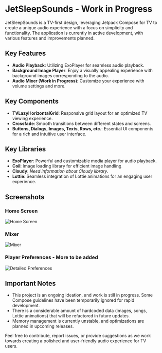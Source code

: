 # JetSleepSounds - Work in Progress

JetSleepSounds is a TV-first design, leveraging Jetpack Compose for TV to create a unique audio experience with a focus on simplicity and functionality. The application is currently in active development, with various features and improvements planned.

## Key Features 
- **Audio Playback**: Utilizing ExoPlayer for seamless audio playback.
- **Background Image Player**: Enjoy a visually appealing experience with background images corresponding to the audio.
- **Audio Mixer (Work in Progress)**: Customize your experience with volume settings and more.

## Key Components 
- **TVLazyHorizontalGrid**: Responsive grid layout for an optimized TV viewing experience.
- **Crossfade**: Smooth transitions between different states and screens.
- **Buttons, Dialogs, Images, Texts, Rows, etc.**: Essential UI components for a rich and intuitive user interface.

## Key Libraries
- **ExoPlayer**: Powerful and customizable media player for audio playback.
- **Coil**: Image loading library for efficient image handling.
- **Cloudy**: *Need information about Cloudy library*.
- **Lottie**: Seamless integration of Lottie animations for an engaging user experience.

## Screenshots

### Home Screen 
![Home Screen](https://github.com/UmairKhalid786/JetSleepSounds/assets/21205138/e94a96fe-645e-49e0-95b8-3f716f634944)

### Mixer
![Mixer](https://github.com/UmairKhalid786/JetSleepSounds/assets/21205138/bf0e753e-0c61-43b2-8a39-74f2621f304c)

### Player Preferences - More to be added
![Detailed Preferences](https://github.com/UmairKhalid786/JetSleepSounds/assets/21205138/5f07cf18-a67b-4e18-aeab-ba88e9216841)

## Important Notes
- This project is an ongoing ideation, and work is still in progress. Some Compose guidelines have been temporarily ignored for rapid development.
- There is a considerable amount of hardcoded data (images, songs, Lottie animations) that will be refactored in future updates.
- Memory management is currently unstable, and optimizations are planned in upcoming releases.

Feel free to contribute, report issues, or provide suggestions as we work towards creating a polished and user-friendly audio experience for TV users.

